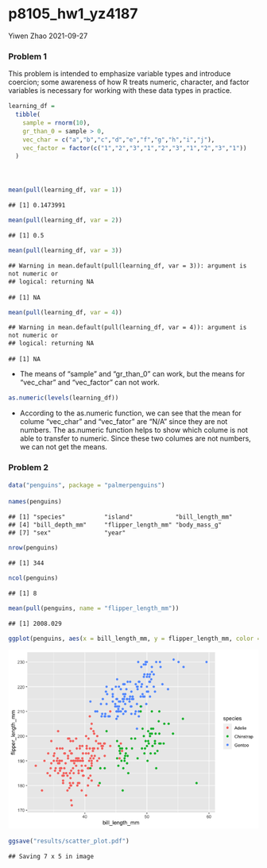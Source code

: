 p8105\_hw1\_yz4187
================
Yiwen Zhao
2021-09-27

### Problem 1

This problem is intended to emphasize variable types and introduce
coercion; some awareness of how R treats numeric, character, and factor
variables is necessary for working with these data types in practice.

``` r
learning_df = 
  tibble(
    sample = rnorm(10),
    gr_than_0 = sample > 0,
    vec_char = c("a","b","c","d","e","f","g","h","i","j"),
    vec_factor = factor(c("1","2","3","1","2","3","1","2","3","1"))
  )



mean(pull(learning_df, var = 1))
```

    ## [1] 0.1473991

``` r
mean(pull(learning_df, var = 2))
```

    ## [1] 0.5

``` r
mean(pull(learning_df, var = 3))
```

    ## Warning in mean.default(pull(learning_df, var = 3)): argument is not numeric or
    ## logical: returning NA

    ## [1] NA

``` r
mean(pull(learning_df, var = 4))
```

    ## Warning in mean.default(pull(learning_df, var = 4)): argument is not numeric or
    ## logical: returning NA

    ## [1] NA

-   The means of “sample” and “gr\_than\_0” can work, but the means for
    “vec\_char” and “vec\_factor” can not work.

``` r
as.numeric(levels(learning_df))
```

-   According to the as.numeric function, we can see that the mean for
    colume “vec\_char” and “vec\_fator” are “N/A” since they are not
    numbers. The as.numeric function helps to show which colume is not
    able to transfer to numeric. Since these two columes are not
    numbers, we can not get the means.

### Problem 2

``` r
data("penguins", package = "palmerpenguins")

names(penguins)
```

    ## [1] "species"           "island"            "bill_length_mm"   
    ## [4] "bill_depth_mm"     "flipper_length_mm" "body_mass_g"      
    ## [7] "sex"               "year"

``` r
nrow(penguins)
```

    ## [1] 344

``` r
ncol(penguins)
```

    ## [1] 8

``` r
mean(pull(penguins, name = "flipper_length_mm"))
```

    ## [1] 2008.029

``` r
ggplot(penguins, aes(x = bill_length_mm, y = flipper_length_mm, color = species)) + geom_point()
```

![](p8105_hw1_yz4187_files/figure-gfm/unnamed-chunk-4-1.png)<!-- -->

``` r
ggsave("results/scatter_plot.pdf")
```

    ## Saving 7 x 5 in image
